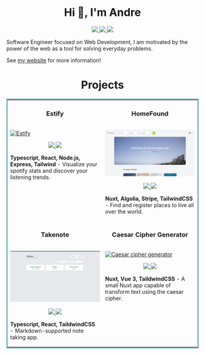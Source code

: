 <h1 align="center">Hi 👋, I'm Andre</h1>

<p align="center">
  <a href="https://andreyanez.net" target="_blank">
    <img src="https://img.shields.io/static/v1?label=|&message=WEBSITE&color=23555f&style=plastic&logo=react&logo-color=white"/>
  </a>
  <a href="https://www.linkedin.com/in/andre-yanez/" target="_blank">
    <img src="https://img.shields.io/static/v1?label=|&message=LINKED-IN&color=cdf998&style=plastic&logo=linkedin&logo-color=white"/>
  </a>
  <a href="https://twitter.com/pandreyanez" target="_blank">
    <img src="https://img.shields.io/static/v1?label=|&message=TWITTER&color=23555f&style=plastic&logo=twitter&logo-color=white"/>
  </a>
</p>

Software Engineer focused on Web Development, I am motivated by the power of the web as a tool for solving everyday problems.

See [my website](https://andreyanez.netlify.app/) for more information!

<h1 align="center">Projects</h1>
<table bordercolor="#66b2b2">
  
  <tr>
    <td width="50%" valign="top">
      <h3 align="center">Estify</h3>
        <br />
        <a target="_blank" href="https://estify.up.railway.app/">
            <img src="images/estify.gif" width="100%" alt="Estify"/>
        </a>
        <br />
        <p align="center">
          
  <a href="https://github.com/andreyanez/Estify" target="_blank">
    <img src="https://img.shields.io/static/v1?label=|&message=REPO&color=23555f&style=plastic&logo=github&logo-color=white"/>
  </a>  
  <a href="https://estify.app/" target="_blank">
    <img src="https://img.shields.io/static/v1?label=|&message=WEBSITE&color=cdf998&style=plastic&logo=wordpress&logo-color=white"/>
  </a>
      </p>
        <p><strong>Typescript, React, Node.js, Express, Tailwind</strong> - Visualize your spotify stats and discover your listening trends.</p>
    </td>
    <td width="50%" valign="top">
      <h3 align="center">HomeFound</h3>
        <br />
      <a target="_blank" href="http://homefound.vercel.app/">
            <img src="images/homefound.JPG" width="100%"  alt="HomeFound"/>
        </a>
        <br />
        <p align="center">
          
  <a href="https://github.com/andreyanez/HomeFound" target="_blank">
    <img src="https://img.shields.io/static/v1?label=|&message=REPO&color=23555f&style=plastic&logo=github&logo-color=white"/>
  </a>
  <a href="http://homefound.vercel.app/" target="_blank">
    <img src="https://img.shields.io/static/v1?label=|&message=WEBSITE&color=cdf998&style=plastic&logo=wordpress&logo-color=white"/>
  </a>
      </p>
        <p><strong>Nuxt, Algolia, Stripe, TailwindCSS</strong> - Find and register places to live all over the world.</p>
    </td>
  </tr>
  
  <tr>
    <td width="50%" valign="top">
      <h3 align="center">Takenote</h3>
      <br />
        <a target="_blank" href="https://apptakenote.netlify.app/">
          <img src="images/takenote.gif" width="100%" alt="Takenote"/>
        </a>
      <br />
        <p align="center">
  <a href="https://github.com/andreyanez/Takenote" target="_blank">
    <img src="https://img.shields.io/static/v1?label=|&message=REPO&color=23555f&style=plastic&logo=github&logo-color=white"/>
  </a>
  <a href="https://apptakenote.netlify.app/" target="_blank">
    <img src="https://img.shields.io/static/v1?label=|&message=WEBSITE&color=cdf998&style=plastic&logo=wordpress&logo-color=white"/>
  </a>
      </p>
        <p><strong>Typescript, React, TaildwindCSS</strong> - Markdown-supported note taking app.</p>
    </td>
    <td width="50%" valign="top">
      <h3 align="center">Caesar Cipher Generator</h3>
        <br />
        <a target="_blank" href="https://cipher-caesar.netlify.app/">
          <img src="images/caesar.gif" width="100%" alt="Caesar cipher generator"/>
        </a>
        <br />
        <p align="center">
          
  <a href="https://github.com/andreyanez/Caesar-cipher-generator" target="_blank">
    <img src="https://img.shields.io/static/v1?label=|&message=REPO&color=23555f&style=plastic&logo=github&logo-color=white"/>
  </a>
  <a href="https://cipher-caesar.netlify.app/" target="_blank">
    <img src="https://img.shields.io/static/v1?label=|&message=WEBSITE&color=cdf998&style=plastic&logo=wordpress&logo-color=white"/>
  </a>
      </p>
        <p><strong>Nuxt, Vue 3, TaildwindCSS</strong> - A small Nuxt app capable of transform text using the caesar cipher.</p>
    </td>
  </tr>
</table>
